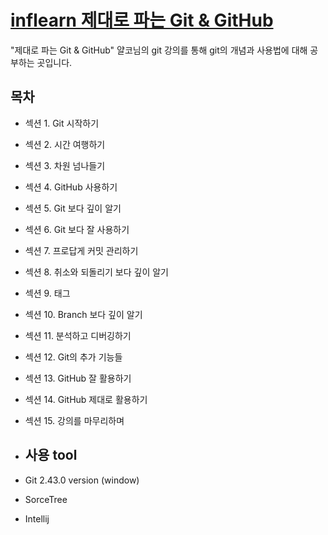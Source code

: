 # [inflearn 제대로 파는 Git & GitHub](https://www.inflearn.com/course/%EC%A0%9C%EB%8C%80%EB%A1%9C-%ED%8C%8C%EB%8A%94-%EA%B9%83/dashboard)
"제대로 파는 Git & GitHub" 얄코님의 git 강의를 통해 git의 개념과 사용법에 대해 공부하는 곳입니다.

## 목차
- 섹션 1. Git 시작하기
- 섹션 2. 시간 여행하기
- 섹션 3. 차원 넘나들기
- 섹션 4. GitHub 사용하기
- 섹션 5. Git 보다 깊이 알기
- 섹션 6. Git 보다 잘 사용하기
- 섹션 7. 프로답게 커밋 관리하기
- 섹션 8. 취소와 되돌리기 보다 깊이 알기
- 섹션 9. 태그
- 섹션 10. Branch 보다 깊이 알기
- 섹션 11. 분석하고 디버깅하기
- 섹션 12. Git의 추가 기능들
- 섹션 13. GitHub 잘 활용하기
- 섹션 14. GitHub 제대로 활용하기
- 섹션 15. 강의를 마무리하며

- ## 사용 tool
- Git 2.43.0 version (window)
- SorceTree
- Intellij
